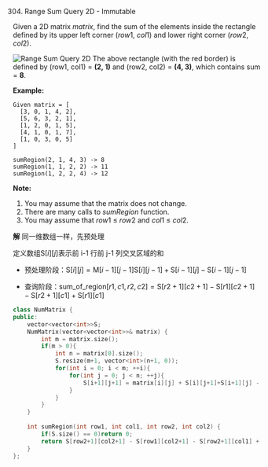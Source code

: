 304. Range Sum Query 2D - Immutable

Given a 2D matrix *matrix*, find the sum of the elements inside the rectangle defined by its upper left corner (*row*1, *col*1) and lower right corner (*row*2, *col*2).

![Range Sum Query 2D](https://leetcode.com/static/images/courses/range_sum_query_2d.png)
The above rectangle (with the red border) is defined by (row1, col1) = **(2, 1)** and (row2, col2) = **(4, 3)**, which contains sum = **8**.

**Example:**

```
Given matrix = [
  [3, 0, 1, 4, 2],
  [5, 6, 3, 2, 1],
  [1, 2, 0, 1, 5],
  [4, 1, 0, 1, 7],
  [1, 0, 3, 0, 5]
]

sumRegion(2, 1, 4, 3) -> 8
sumRegion(1, 1, 2, 2) -> 11
sumRegion(1, 2, 2, 4) -> 12
```

**Note:**

1. You may assume that the matrix does not change.
2. There are many calls to *sumRegion* function.
3. You may assume that *row*1 ≤ *row*2 and *col*1 ≤ *col*2.



**解**	同一维数组一样，先预处理

定义数组$\mathrm{S}[i][j]$表示前 i-1 行前 j-1 列交叉区域的和

+ 预处理阶段：$\mathrm{S}[i][j] =\mathrm{M}[i-1][j-1]\mathrm{S}[i][j-1]+\mathrm{S}[i-1][j] - \mathrm{S}[i-1][j-1]$

+ 查询阶段：$\mathrm{sum\_of\_region}[r1, c1, r2, c2] = \mathrm{S}[r2+1][c2+1]-\mathrm{S}[r1][c2+1]-\mathrm{S}[r2+1][c1]+\mathrm{S}[r1][c1]$

```c++
class NumMatrix {
public:
    vector<vector<int>>S;
    NumMatrix(vector<vector<int>>& matrix) {
        int m = matrix.size();
        if(m > 0){
            int n = matrix[0].size();
            S.resize(m+1, vector<int>(n+1, 0));
            for(int i = 0; i < m; ++i){
                for(int j = 0; j < n; ++j){
                    S[i+1][j+1] = matrix[i][j] + S[i][j+1]+S[i+1][j] - S[i][j];
                }
            }
        }
    }
    
    int sumRegion(int row1, int col1, int row2, int col2) {
        if(S.size() == 0)return 0;
        return S[row2+1][col2+1] - S[row1][col2+1] - S[row2+1][col1] + S[row1][col1];
    }
};
```

